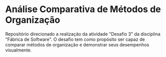 # Análise Comparativa de Métodos de Organização
 Repositório direcionado a realização da atividade "Desafio 3" da disciplina "Fábrica de Software".
 O desafio tem como propósito ser capaz de comparar métodos de organização e demonstrar seus desempenhos visualmente.

